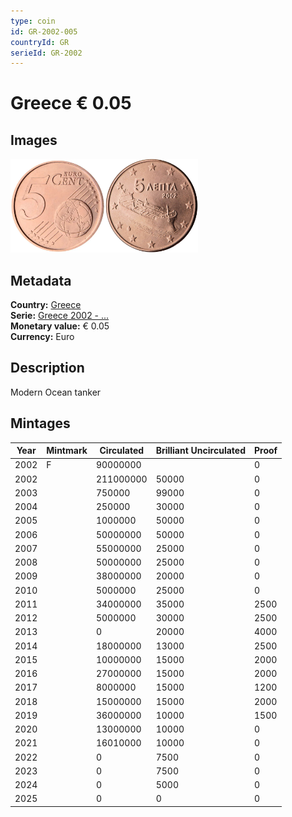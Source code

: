 ```yaml
---
type: coin
id: GR-2002-005
countryId: GR
serieId: GR-2002
---
```


# Greece € 0.05

## Images

<img src="../../../Images/common-2002-005.webp" height="150" alt="Front image"><img src="Images/greece-2002-005.webp" height="150" alt="Back image">

## Metadata

**Country:** [Greece](../index.md)\
**Serie:** [Greece 2002 - ...](index.md)\
**Monetary value:** € 0.05\
**Currency:** Euro

## Description

Modern Ocean tanker

## Mintages

| Year | Mintmark | Circulated | Brilliant Uncirculated | Proof |
| ---- | -------- | ---------- | ---------------------- | ----- |
| 2002 | F        | 90000000   |                        | 0     |
| 2002 |          | 211000000  | 50000                  | 0     |
| 2003 |          | 750000     | 99000                  | 0     |
| 2004 |          | 250000     | 30000                  | 0     |
| 2005 |          | 1000000    | 50000                  | 0     |
| 2006 |          | 50000000   | 50000                  | 0     |
| 2007 |          | 55000000   | 25000                  | 0     |
| 2008 |          | 50000000   | 25000                  | 0     |
| 2009 |          | 38000000   | 20000                  | 0     |
| 2010 |          | 5000000    | 25000                  | 0     |
| 2011 |          | 34000000   | 35000                  | 2500  |
| 2012 |          | 5000000    | 30000                  | 2500  |
| 2013 |          | 0          | 20000                  | 4000  |
| 2014 |          | 18000000   | 13000                  | 2500  |
| 2015 |          | 10000000   | 15000                  | 2000  |
| 2016 |          | 27000000   | 15000                  | 2000  |
| 2017 |          | 8000000    | 15000                  | 1200  |
| 2018 |          | 15000000   | 15000                  | 2000  |
| 2019 |          | 36000000   | 10000                  | 1500  |
| 2020 |          | 13000000   | 10000                  | 0     |
| 2021 |          | 16010000   | 10000                  | 0     |
| 2022 |          | 0          | 7500                   | 0     |
| 2023 |          | 0          | 7500                   | 0     |
| 2024 |          | 0          | 5000                   | 0     |
| 2025 |          | 0          | 0                      | 0     |
